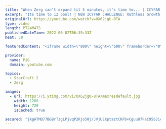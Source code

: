 ```yaml
---
title: "When Zerg can’t expand til 5 minutes, it's time to... | ICYFAR “One Base Openers” - StarCraft 2"
excerpt: "Its time to 12 pool! 🤯 NEW ICYFAR CHALLENGE: Ruthless Growth - Each time you expand, you have to attack! Send submissions to eonblu95@gmail.com as attachment AND only ICYFAR as the subject. Max 1 replay per person. Latest submission is on the 21st June. -- 🤯 In this week’s episode of I Cast Your Freakin"
originalUrl: https://youtube.com/watch?v=OX62jgU-8TA
type: video
length: PT24M47S
publishedDateTime: 2022-06-02T06:39:33Z
heat: 50

featuredContent: "<iframe width=\"800\" height=\"500\" frameborder=\"0\" src=\"https://www.youtube.com/embed/OX62jgU-8TA\" allow=\"accelerometer; autoplay; encrypted-media; gyroscope; picture-in-picture\" allowfullscreen></iframe>"

provider:
  name: PiG
  domain: youtube.com

topics:
  - StarCraft 2
  - Zerg

images:
  - url: https://i.ytimg.com/vi/OX62jgU-8TA/maxresdefault.jpg
    width: 1280
    height: 720
    isCached: true

secured: "jkgATMQ77BGBrTzgLPjvqP2Rjo50j/JVjUEKptaztCKFb+Cguu87FaC956JicOMzCtHr1r2P8ICBThjOrjx+VQ9WeHLphbs5ajxrgnaN9vQQPkkoBuuaPDg+esx6OTcWUr5PxmynWcA/O2xRHFGuqTHg+Kf06ZoZXzIAuCTcE2E2OEjzIBLmYh9ZJmSmtU6D00HHVUUbA76YpqCDuqCDFFhjYf2K/QxAqcYEF1Jyqoh/d6ICgTc5kCDetIp9DHEv4yjOFP2Rr47rZ8+MZHOy04E0BPOLF9FnzWyWL2cJtK6e8geceJvzJHeiFRsAuTAkQp8KHIMAujwu1VcUfznVF1QMWZC2/jJU67wL7f6Yo6XLUscsM8urmakqfCX/RGwx7beg0gIg8Z7W0MTXc65Ot3UDdDugnjpbTpgtrd6uKho=;8Z2a4/4OjWcmIK9cqXbZrA=="
---
```


